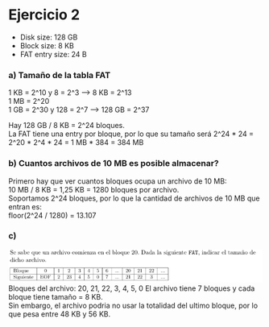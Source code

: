 # Ejercicio 2
- Disk size: 128 GB
- Block size: 8 KB
- FAT entry size: 24 B

### a) Tamaño de la tabla FAT
1 KB = 2^10  y 8 = 2^3 --> 8 KB = 2^13  
1 MB = 2^20  
1 GB = 2^30  y 128 = 2^7 --> 128 GB = 2^37  
 

Hay 128 GB / 8 KB = 2^24 bloques.  
La FAT tiene una entry por bloque, por lo que su tamaño será 2^24 * 24 = 2^20 * 2^4 * 24 = 1 MB * 384 = 384 MB

### b) Cuantos archivos de 10 MB es posible almacenar?
Primero hay que ver cuantos bloques ocupa un archivo de 10 MB:  
10 MB / 8 KB = 1,25 KB = 1280 bloques por archivo.  
Soportamos 2^24 bloques, por lo que la cantidad de archivos de 10 MB que entran es:  
floor(2^24 / 1280) = 13.107 

### c)
![alt text](img/image1.png)
Bloques del archivo: 20, 21, 22, 3, 4, 5, 0
El archivo tiene 7 bloques y cada bloque tiene tamaño = 8 KB.  
Sin embargo, el archivo podria no usar la totalidad del ultimo bloque, por lo que pesa entre 48 KB y 56 KB.